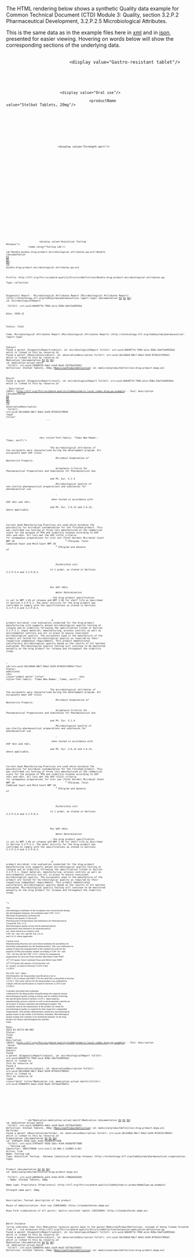 The HTML rendering below shows a synthetic Quality data example for Common Technical Document (CTD) Module 3: Quality, section 3.2.P.2 Pharmaceutical Development, 3.2.P.2.5 Microbiological Attributes.
<html>
<body>
<div class="divBody">
<p>
						This is the same data as in the example files here in <a href="Bundle-bundle-drug-product-microbiological-attributes-pq-ex1.xml.html">xml</a> and in <a href="Bundle-bundle-drug-product-microbiological-attributes-pq-ex1.json.html">json</a>, presented for easier viewing.
						Hovering on words below will show the corresponding sections of the underlying data.
					</p>
</div>
<div class="greyable">
<div class="divBody">
<div style="position:relative" class="summaryUnit">
<div class="debugOffBorder">
<div class="bundleBorder">
<div class="debugOff">
<div class="bundle"><a class="plainLink"><span class="bold" title="Bundle (id: bundle-drug-product-microbiological-attributes-pq-ex1)
Profile: http://hl7.org/fhir/uv/pharm-quality/StructureDefinition/Bundle-drug-product-microbiological-attributes-pq 

<Bundle>
    <!-- Product  Microbiological Attributes -->
    <id value=&quot;bundle-drug-product-microbiological-attributes-pq-ex1&quot;/>
    <meta>
        <profile value=&quot;http://hl7.org/fhir/uv/pharm-quality/StructureDefinition/Bundle-drug-product-microbiological-attributes-pq&quot;/>
    </meta>
    <type value=&quot;collection&quot;/>
    <!-- Diagnostic report doesn't carry much extra value but does collect all the observations -->
    <entry>
        <fullUrl value=&quot;urn:uuid:b664977d-799d-a1ce-928a-5def2a9955bd&quot;/>
        <resource>
            <DiagnosticReport>
                <id value=&quot;microbiologicalReport&quot;/>
                <status value=&quot;final&quot;/>
                <code>
                    <coding>
                        <system value=&quot;http://terminology.hl7.org/CodeSystem/pharmaceutical-report-type&quot;/>
                        <code value=&quot;Microbiological Attributes Report&quot;/>
                        <display value=&quot;Microbiological Attributes Report&quot;/>
                    </coding>
                </code>
                <subject>
                    <reference value=&quot;Medication/medication-actual-batch&quot;/>
                </subject>
                <effectiveDateTime value=&quot;2020-12&quot;/>
                <!-- start of stability test -->
                <result>
                    <reference value=&quot;Observation/observationDescription&quot;/>
                </result>
            </DiagnosticReport>
        </resource>
    </entry>
    <entry>
        <fullUrl value=&quot;urn:uuid:18c2d9e0-08c7-84e2-5e59-8f56321f895d&quot;/>
        <resource>
            <Observation>
                <id value=&quot;observationDescription&quot;/>
                <text>
                    <extension url=&quot;http://nprogram.co.uk/fhir/extension/viewer/showText&quot;>
                        <valueBoolean value=&quot;true&quot;/>
                    </extension>
                    <status value=&quot;additional&quot;/>
                    <div xmlns=&quot;http://www.w3.org/1999/xhtml&quot;>
                        <div style=&quot;font-family: 'Times New Roman', Times, serif;&quot;>
                            <p>
                                <span>The microbiological attributes of the excipients were
                                    characterized during the development program. All excipients
                                    meet USP <1111> </span>
                                <i>
                                    <span>Microbial Examination of
                                        Nonsterile Products:</span>
                                </i>
                                <span/>
                                <i>
                                    <span>Acceptance Criteria for Pharmaceutical
                                        Preparations and Substances for Pharmaceutical
                                    Use</span>
                                </i>
                                <span/>
                                <span>and Ph. Eur. 5.1.4
                                        </span>
                                <i>
                                    <span>Microbiological quality of non-sterile
                                        pharmaceutical preparations and substances for
                                        pharmaceutical use</span>
                                </i>
                                <i>
                                    <span>,</span>
                                </i>
                                <span>
                                    when tested in accordance with USP <61> and
                                    <62>,</span>
                                <span/>
                                <span>and Ph. Eur. 2.6.12 and
                                    2.6.13, where applicable.</span>
                            </p>
                            <p>
                                <span> Current Good Manufacturing Practices are used which minimize
                                    the possibility for microbial contamination for the finished
                                    product. This was confirmed via testing of three lots
                                    manufactured at the commercial scale for the purpose of PPQ and
                                    stability studies according to USP <61> and <62>.
                                    All lots met the USP <1111> criteria for nonaqueous
                                    preparations for oral use (Total Aerobic Microbial Count NMT
                                        10
                                    <sup>3</sup>  CFU/gram, Total Combined Yeast and Mold Count
                                    NMT 10
                                    <sup>2</sup>  CFU/gram and absence of
                                        
                                </span>
                                <i>
                                    <span>Escherichia coli </span>
                                </i>
                                <span>in 1
                                    gram), as stated in Sections 3.2.P.5.4 and 3.2.P.8.3.</span>
                            </p>
                            <p>
                                <span>Per USP <921> </span>
                                <i>
                                    <span>Water
                                    Determination</span>
                                </i>
                                <span>, the drug product specification
                                    is set to NMT 1.0% at release and NMT 2.0% for shelf life as
                                    described in Section 3.2.P.5.1. The water activity for the drug
                                    product was confirmed to comply with the specifications as
                                    stated in Sections 3.2.P.5.4 and 3.2.P.8.3. </span>
                            </p>
                            <p>
                                <span>A product microbial risk evaluation conducted for the drug
                                    product manufacturing site supports annual microbiological
                                    quality testing at release and on stability following the
                                    specification listed in Section 3.2.P.5.1. Input material,
                                    manufacturing, process controls as well as environmental
                                    controls are all in place to ensure consistent microbiological
                                    quality. The excipients used in the manufacture of the product
                                    are tested for microbiological quality as required by their
                                    respective compendial requirements. This product demonstrates
                                    satisfactory microbiological quality based on the results of all
                                    batches evaluated. Microbiological quality testing will continue
                                    to be monitored annually on the drug product for release and
                                    throughout the stability study.</span>
                            </p>
                        </div>
                    </div>
                </text>
                <status value=&quot;final&quot;/>
                <code>
                    <coding>
                        <system value=&quot;http://hl7.org/fhir/uv/pharm-quality/CodeSystem/cs-local-codes-drug-pq-example&quot;/>
                        <code value=&quot;DESC&quot;/>
                        <display value=&quot;Description&quot;/>
                    </coding>
                    <text value=&quot;Description&quot;/>
                </code>
                <subject>
                    <reference value=&quot;Medication/medication-actual-batch&quot;/>
                </subject>
                <effectiveDateTime value=&quot;2023-01-01T12:00:00Z&quot;/>
                <performer>
                    <reference value=&quot;Organization/378fbe5f-5926-3a5c-4c64-5428df877b08&quot;/>
                </performer>
                <valueCodeableConcept>
                    <text value=&quot;Complies&quot;/>
                </valueCodeableConcept>
            </Observation>
        </resource>
    </entry>
    <!-- MedicinalProductDefinition - the main resource in any product scenario -->
    <entry>
        <fullUrl value=&quot;urn:uuid:a0694a7a-aafa-4cbe-8135-c788a9a4d3d5&quot;/>
        <resource>
            <!-- Section 1.1 - DP Identification -->
            <MedicinalProductDefinition>
                <!-- unlinked -->
                <id value=&quot;medicinalproductdefinition-drug-product-dxpq-ex1&quot;/>
                <description value=&quot;Textual description of the product&quot;/>
                <combinedPharmaceuticalDoseForm>
                    <coding>
                        <system value=&quot;http://standardterms.edqm.eu&quot;/>
                        <code value=&quot;10225000&quot;/>
                        <display value=&quot;Gastro-resistant tablet&quot;/>
                    </coding>
                </combinedPharmaceuticalDoseForm>
                <route>
                    <coding>
                        <system value=&quot;http://standardterms.edqm.eu&quot;/>
                        <code value=&quot;20053000&quot;/>
                        <display value=&quot;Oral use&quot;/>
                    </coding>
                </route>
                <name>
                    <productName value=&quot;Stelbat Tablets, 20mg&quot;/>
                    <type>
                        <coding>
                            <system value=&quot;http://hl7.org/fhir/uv/pharm-quality/CodeSystem/cs-productNameType-pq-example&quot;/>
                            <code value=&quot;Proprietary&quot;/>
                            <display value=&quot;Proprietary&quot;/>
                        </coding>
                    </type>
                    <part>
                        <part value=&quot;20mg&quot;/>
                        <type>
                            <coding>
                                <system value=&quot;http://hl7.org/fhir/medicinal-product-name-part-type&quot;/>
                                <code value=&quot;StrengthPart&quot;/>
                                <display value=&quot;Strength part&quot;/>
                            </coding>
                        </type>
                    </part>
                </name>
            </MedicinalProductDefinition>
        </resource>
    </entry>
    <!-- Section 8 - Batch or Lot Information (batch 1 of 3) -->
    <entry>
        <fullUrl value=&quot;urn:uuid:339b69fd-4ab1-a1e9-9ea5-1972ba2f6b51&quot;/>
        <resource>
            <Medication>
                <id value=&quot;medication-actual-batch&quot;/>
                <code>
                    <extension url=&quot;http://hl7.org/fhir/uv/pharm-quality/StructureDefinition/Extension-medication-definition-pq&quot;>
                        <valueReference>
                            <!-- todo consider change this be the MID? -->
                            <reference value=&quot;MedicinalProductDefinition/medicinalproductdefinition-drug-product-dxpq-ex1&quot;/>
                        </valueReference>
                    </extension>
                </code>
            </Medication>
        </resource>
    </entry>
    <entry>
        <fullUrl value=&quot;urn:uuid:378fbe5f-5926-3a5c-4c64-5428df877b08&quot;/>
        <resource>
            <Organization>
                <!--testing lab-->
                <id value=&quot;378fbe5f-5926-3a5c-4c64-5428df877b08&quot;/>
                <identifier>
                    <system value=&quot;urn:oid:2.16.840.1.113883.4.82&quot;/>
                    <value value=&quot;3007270600&quot;/>
                </identifier>
                <active value=&quot;true&quot;/>
                <type>
                    <coding>
                        <system value=&quot;http://terminology.hl7.org/CodeSystem/pharmaceutical-organization-type&quot;/>
                        <code value=&quot;analytical-testing-release&quot;/>
                        <display value=&quot;Analytical Testing - Release&quot;/>
                    </coding>
                </type>
                <name value=&quot;Testing Lab&quot;/>
            </Organization>
        </resource>
    </entry>" id="Bundle-bundle-drug-product-microbiological-attributes-pq-ex1">Bundle</span></a><span class="debugOff"> [documentation <a target="_blank" href="http://hl7.org/fhir/R4/bundle.html#tt-uml">R4</a> <a target="_blank" href="http://hl7.org/fhir/bundle.html#tt-uml">R5</a> <a target="_blank" href="http://build.fhir.org/bundle.html#tt-uml">R6</a>]</span><div class="debugOff">id: bundle-drug-product-microbiological-attributes-pq-ex1</div>
<div class="debugOff"></div>
<div class="debugOff"><span title="
<Bundle>
    <meta>
        <profile value=&quot;http://hl7.org/fhir/uv/pharm-quality/StructureDefinition/Bundle-drug-product-microbiological-attributes-pq&quot;>">Profile: </span><span title="
<Bundle>
    <meta>
        <profile value=&quot;http://hl7.org/fhir/uv/pharm-quality/StructureDefinition/Bundle-drug-product-microbiological-attributes-pq&quot;>">http://hl7.org/fhir/uv/pharm-quality/StructureDefinition/Bundle-drug-product-microbiological-attributes-pq</span></div>
<div><span title="
<Bundle>
    ...
    <type value=&quot;collection&quot;>">Type: </span><span title="
<Bundle>
    ...
    <type value=&quot;collection&quot;>"><span>collection</span></span></div>
</div>
</div>
<div>
<div class="indent summaryUnit comp"><a class="plainLink"><span class="bold" title="DiagnosticReport (id: microbiologicalReport)(fullUrl: urn:uuid:b664977d-799d-a1ce-928a-5def2a9955bd)

<Bundle>
    <entry>
        <resource>
            <DiagnosticReport>
                <id value=&quot;microbiologicalReport&quot;/>
                <status value=&quot;final&quot;/>
                <code>
                    <coding>
                        <system value=&quot;http://terminology.hl7.org/CodeSystem/pharmaceutical-report-type&quot;/>
                        <code value=&quot;Microbiological Attributes Report&quot;/>
                        <display value=&quot;Microbiological Attributes Report&quot;/>
                    </coding>
                </code>
                <subject>
                    <reference value=&quot;Medication/medication-actual-batch&quot;/>
                </subject>
                <effectiveDateTime value=&quot;2020-12&quot;/>
                <!-- start of stability test -->
                <result>
                    <reference value=&quot;Observation/observationDescription&quot;/>
                </result>" id="DiagnosticReport-microbiologicalReport">Diagnostic Report<span class="summaryShowsOff"> - <span title="
<Bundle>
    <entry>
        <resource>
            <DiagnosticReport>
                <code>
                    <coding>
                        <system value=&quot;http://terminology.hl7.org/CodeSystem/pharmaceutical-report-type&quot;/>
                        <code value=&quot;Microbiological Attributes Report&quot;/>
                        <display value=&quot;Microbiological Attributes Report&quot;/>">Microbiological Attributes Report<span class="greyOff"> [Microbiological Attributes Report]</span><span class="greyOff"> (http://terminology.hl7.org/CodeSystem/pharmaceutical-report-type)</span></span></span></span></a><span class="debugOff"> [documentation <a target="_blank" href="http://hl7.org/fhir/R4/diagnosticreport.html#tt-uml">R4</a> <a target="_blank" href="http://hl7.org/fhir/diagnosticreport.html#tt-uml">R5</a> <a target="_blank" href="http://build.fhir.org/diagnosticreport.html#tt-uml">R6</a>]</span><div class="debugOff">id: microbiologicalReport</div>
<div class="debugOff"> fullUrl: urn:uuid:b664977d-799d-a1ce-928a-5def2a9955bd</div>
<div class="summaryHiddenOff"></div>
<div><span title="
<Bundle>
    <entry>
        <resource>
            <DiagnosticReport>
                ...
                <effectiveDateTime value=&quot;2020-12&quot;>">Date: 2020-12</span></div>
<div class="summaryHiddenOff"></div>
<div class="summaryHiddenOff"></div>
<div class="summaryHiddenOff">
<div><span title="
<Bundle>
    <entry>
        <resource>
            <DiagnosticReport>
                ...
                <status value=&quot;final&quot;>">Status: </span><span title="
<Bundle>
    <entry>
        <resource>
            <DiagnosticReport>
                ...
                <status value=&quot;final&quot;>"><span>final</span></span></div>
</div>
<div class="summaryHiddenOff"><span title="
<Bundle>
    <entry>
        <resource>
            <DiagnosticReport>
                ...
                <code>
                    <coding>
                        <system value=&quot;http://terminology.hl7.org/CodeSystem/pharmaceutical-report-type&quot;/>
                        <code value=&quot;Microbiological Attributes Report&quot;/>
                        <display value=&quot;Microbiological Attributes Report&quot;/>
                    </coding>">Code: </span><span title="
<Bundle>
    <entry>
        <resource>
            <DiagnosticReport>
                ...
                <code>
                    <coding>
                        <system value=&quot;http://terminology.hl7.org/CodeSystem/pharmaceutical-report-type&quot;/>
                        <code value=&quot;Microbiological Attributes Report&quot;/>
                        <display value=&quot;Microbiological Attributes Report&quot;/>
                    </coding>"><span title="
<Bundle>
    <entry>
        <resource>
            <DiagnosticReport>
                <code>
                    <coding>
                        <system value=&quot;http://terminology.hl7.org/CodeSystem/pharmaceutical-report-type&quot;/>
                        <code value=&quot;Microbiological Attributes Report&quot;/>
                        <display value=&quot;Microbiological Attributes Report&quot;/>">Microbiological Attributes Report<span class="greyOff"> [Microbiological Attributes Report]</span><span class="greyOff"> (http://terminology.hl7.org/CodeSystem/pharmaceutical-report-type)</span></span></span></div>
<div class="summaryHiddenOff"></div>
<div class="summaryHiddenOff"></div>
<div class="indent compl2"><span title="
<Bundle>
    <entry>
        <resource>
            <DiagnosticReport>
                ...
                <subject>
                    <reference value=&quot;Medication/medication-actual-batch&quot;/>">Subject</span><div class="indent med summaryUnit"><div class="debugOff"><span>Found a parent (DiagnosticReport/subject, id: microbiologicalReport fullUrl: urn:uuid:b664977d-799d-a1ce-928a-5def2a9955bd)<br>which is linked to this by resource.id</span></div><div class="debugOff"><span>Found a parent (Observation/subject, id: observationDescription fullUrl: urn:uuid:18c2d9e0-08c7-84e2-5e59-8f56321f895d)<br>which is linked to this by resource.id</span></div><a class="plainLink"><span class="bold" title="Medication (id: medication-actual-batch)(fullUrl: urn:uuid:339b69fd-4ab1-a1e9-9ea5-1972ba2f6b51)

<Bundle>
    <entry>
        <resource>
            <Medication>
                <id value=&quot;medication-actual-batch&quot;/>
                <code>
                    <extension url=&quot;http://hl7.org/fhir/uv/pharm-quality/StructureDefinition/Extension-medication-definition-pq&quot;>
                        <valueReference>
                            <!-- todo consider change this be the MID? -->
                            <reference value=&quot;MedicinalProductDefinition/medicinalproductdefinition-drug-product-dxpq-ex1&quot;/>
                        </valueReference>
                    </extension>
                </code>" id="Medication-medication-actual-batch">Medication</span></a><span class="debugOff"> [documentation <a target="_blank" href="http://hl7.org/fhir/R4/medication.html#tt-uml">R4</a> <a target="_blank" href="http://hl7.org/fhir/medication.html#tt-uml">R5</a> <a target="_blank" href="http://build.fhir.org/medication.html#tt-uml">R6</a>]</span><div class="debugOff">id: medication-actual-batch</div><div class="debugOff"> fullUrl: urn:uuid:339b69fd-4ab1-a1e9-9ea5-1972ba2f6b51</div><span class="summaryShowsOff"><b></b></span><div><span title="
<Bundle>
    <entry>
        <resource>
            <Medication>
                <code>
                    <extension url=&quot;http://hl7.org/fhir/uv/pharm-quality/StructureDefinition/Extension-medication-definition-pq&quot;>
                        <valueReference>
                            <!-- todo consider change this be the MID? -->
                            <reference value=&quot;MedicinalProductDefinition/medicinalproductdefinition-drug-product-dxpq-ex1&quot;/>
                        </valueReference>">Definition</span>: Stelbat Tablets, 20mg (<a href="#MedicinalProductDefinition-medicinalproductdefinition-drug-product-dxpq-ex1" title="click to see target - id=medicinalproductdefinition-drug-product-dxpq-ex1">MedicinalProductDefinition</a>)<span class="debugOff"> id: medicinalproductdefinition-drug-product-dxpq-ex1</span></div></div>
</div>
<div class="summaryHiddenOff"></div>
<div class="indent compText summaryUnit"><span title="
<Bundle>
    <entry>
        <resource>
            <DiagnosticReport>
                ...
                <result>
                    <reference value=&quot;Observation/observationDescription&quot;/>">Result</span><div class="indent summaryUnit obs"><div class="debugOff"><span>Found a parent (DiagnosticReport/result, id: microbiologicalReport fullUrl: urn:uuid:b664977d-799d-a1ce-928a-5def2a9955bd)<br>which is linked to this by resource.id</span></div><a class="plainLink"><span class="bold" title="Observation (id: observationDescription)(fullUrl: urn:uuid:18c2d9e0-08c7-84e2-5e59-8f56321f895d)

<Bundle>
    <entry>
        <resource>
            <Observation>
                <id value=&quot;observationDescription&quot;/>
                <text>
                    <extension url=&quot;http://nprogram.co.uk/fhir/extension/viewer/showText&quot;>
                        <valueBoolean value=&quot;true&quot;/>
                    </extension>
                    <status value=&quot;additional&quot;/>
                    <div xmlns=&quot;http://www.w3.org/1999/xhtml&quot;>
                        <div style=&quot;font-family: 'Times New Roman', Times, serif;&quot;>
                            <p>
                                <span>The microbiological attributes of the excipients were
                                    characterized during the development program. All excipients
                                    meet USP <1111> </span>
                                <i>
                                    <span>Microbial Examination of
                                        Nonsterile Products:</span>
                                </i>
                                <span/>
                                <i>
                                    <span>Acceptance Criteria for Pharmaceutical
                                        Preparations and Substances for Pharmaceutical
                                    Use</span>
                                </i>
                                <span/>
                                <span>and Ph. Eur. 5.1.4
                                        </span>
                                <i>
                                    <span>Microbiological quality of non-sterile
                                        pharmaceutical preparations and substances for
                                        pharmaceutical use</span>
                                </i>
                                <i>
                                    <span>,</span>
                                </i>
                                <span>
                                    when tested in accordance with USP <61> and
                                    <62>,</span>
                                <span/>
                                <span>and Ph. Eur. 2.6.12 and
                                    2.6.13, where applicable.</span>
                            </p>
                            <p>
                                <span> Current Good Manufacturing Practices are used which minimize
                                    the possibility for microbial contamination for the finished
                                    product. This was confirmed via testing of three lots
                                    manufactured at the commercial scale for the purpose of PPQ and
                                    stability studies according to USP <61> and <62>.
                                    All lots met the USP <1111> criteria for nonaqueous
                                    preparations for oral use (Total Aerobic Microbial Count NMT
                                        10
                                    <sup>3</sup>  CFU/gram, Total Combined Yeast and Mold Count
                                    NMT 10
                                    <sup>2</sup>  CFU/gram and absence of
                                        
                                </span>
                                <i>
                                    <span>Escherichia coli </span>
                                </i>
                                <span>in 1
                                    gram), as stated in Sections 3.2.P.5.4 and 3.2.P.8.3.</span>
                            </p>
                            <p>
                                <span>Per USP <921> </span>
                                <i>
                                    <span>Water
                                    Determination</span>
                                </i>
                                <span>, the drug product specification
                                    is set to NMT 1.0% at release and NMT 2.0% for shelf life as
                                    described in Section 3.2.P.5.1. The water activity for the drug
                                    product was confirmed to comply with the specifications as
                                    stated in Sections 3.2.P.5.4 and 3.2.P.8.3. </span>
                            </p>
                            <p>
                                <span>A product microbial risk evaluation conducted for the drug
                                    product manufacturing site supports annual microbiological
                                    quality testing at release and on stability following the
                                    specification listed in Section 3.2.P.5.1. Input material,
                                    manufacturing, process controls as well as environmental
                                    controls are all in place to ensure consistent microbiological
                                    quality. The excipients used in the manufacture of the product
                                    are tested for microbiological quality as required by their
                                    respective compendial requirements. This product demonstrates
                                    satisfactory microbiological quality based on the results of all
                                    batches evaluated. Microbiological quality testing will continue
                                    to be monitored annually on the drug product for release and
                                    throughout the stability study.</span>
                            </p>
                        </div>
                    </div>
                </text>
                <status value=&quot;final&quot;/>
                <code>
                    <coding>
                        <system value=&quot;http://hl7.org/fhir/uv/pharm-quality/CodeSystem/cs-local-codes-drug-pq-example&quot;/>
                        <code value=&quot;DESC&quot;/>
                        <display value=&quot;Description&quot;/>
                    </coding>
                    <text value=&quot;Description&quot;/>
                </code>
                <subject>
                    <reference value=&quot;Medication/medication-actual-batch&quot;/>
                </subject>
                <effectiveDateTime value=&quot;2023-01-01T12:00:00Z&quot;/>
                <performer>
                    <reference value=&quot;Organization/378fbe5f-5926-3a5c-4c64-5428df877b08&quot;/>
                </performer>
                <valueCodeableConcept>
                    <text value=&quot;Complies&quot;/>
                </valueCodeableConcept>" id="Observation-observationDescription">Observation<span class="summaryShowsOff"> - <span title="
<Bundle>
    <entry>
        <resource>
            <Observation>
                <code>
                    <coding>
                        <system value=&quot;http://hl7.org/fhir/uv/pharm-quality/CodeSystem/cs-local-codes-drug-pq-example&quot;/>
                        <code value=&quot;DESC&quot;/>
                        <display value=&quot;Description&quot;/>">Description<span class="greyOff"> [DESC]</span><span class="greyOff"> (http://hl7.org/fhir/uv/pharm-quality/CodeSystem/cs-local-codes-drug-pq-example)</span></span><span style="white-space:normal;"> - Text: Description</span></span></span></a><span class="debugOff"> [documentation <a target="_blank" href="http://hl7.org/fhir/R4/observation.html#tt-uml">R4</a> <a target="_blank" href="http://hl7.org/fhir/observation.html#tt-uml">R5</a> <a target="_blank" href="http://build.fhir.org/observation.html#tt-uml">R6</a>]</span><div class="debugOff">id: observationDescription</div><div class="debugOff"> fullUrl: urn:uuid:18c2d9e0-08c7-84e2-5e59-8f56321f895d</div><div class="indent obsl2"><span title="
<Bundle>
    <entry>
        <resource>
            <Observation>
                ...
                <text>
                    <extension url=&quot;http://nprogram.co.uk/fhir/extension/viewer/showText&quot;>
                        <valueBoolean value=&quot;true&quot;/>
                    </extension>
                    <status value=&quot;additional&quot;/>
                    <div xmlns=&quot;http://www.w3.org/1999/xhtml&quot;>
                        <div style=&quot;font-family: 'Times New Roman', Times, serif;&quot;>
                            <p>
                                <span>The microbiological attributes of the excipients were
                                    characterized during the development program. All excipients
                                    meet USP <1111> </span>
                                <i>
                                    <span>Microbial Examination of
                                        Nonsterile Products:</span>
                                </i>
                                <span/>
                                <i>
                                    <span>Acceptance Criteria for Pharmaceutical
                                        Preparations and Substances for Pharmaceutical
                                    Use</span>
                                </i>
                                <span/>
                                <span>and Ph. Eur. 5.1.4
                                        </span>
                                <i>
                                    <span>Microbiological quality of non-sterile
                                        pharmaceutical preparations and substances for
                                        pharmaceutical use</span>
                                </i>
                                <i>
                                    <span>,</span>
                                </i>
                                <span>
                                    when tested in accordance with USP <61> and
                                    <62>,</span>
                                <span/>
                                <span>and Ph. Eur. 2.6.12 and
                                    2.6.13, where applicable.</span>
                            </p>
                            <p>
                                <span> Current Good Manufacturing Practices are used which minimize
                                    the possibility for microbial contamination for the finished
                                    product. This was confirmed via testing of three lots
                                    manufactured at the commercial scale for the purpose of PPQ and
                                    stability studies according to USP <61> and <62>.
                                    All lots met the USP <1111> criteria for nonaqueous
                                    preparations for oral use (Total Aerobic Microbial Count NMT
                                        10
                                    <sup>3</sup>  CFU/gram, Total Combined Yeast and Mold Count
                                    NMT 10
                                    <sup>2</sup>  CFU/gram and absence of
                                        
                                </span>
                                <i>
                                    <span>Escherichia coli </span>
                                </i>
                                <span>in 1
                                    gram), as stated in Sections 3.2.P.5.4 and 3.2.P.8.3.</span>
                            </p>
                            <p>
                                <span>Per USP <921> </span>
                                <i>
                                    <span>Water
                                    Determination</span>
                                </i>
                                <span>, the drug product specification
                                    is set to NMT 1.0% at release and NMT 2.0% for shelf life as
                                    described in Section 3.2.P.5.1. The water activity for the drug
                                    product was confirmed to comply with the specifications as
                                    stated in Sections 3.2.P.5.4 and 3.2.P.8.3. </span>
                            </p>
                            <p>
                                <span>A product microbial risk evaluation conducted for the drug
                                    product manufacturing site supports annual microbiological
                                    quality testing at release and on stability following the
                                    specification listed in Section 3.2.P.5.1. Input material,
                                    manufacturing, process controls as well as environmental
                                    controls are all in place to ensure consistent microbiological
                                    quality. The excipients used in the manufacture of the product
                                    are tested for microbiological quality as required by their
                                    respective compendial requirements. This product demonstrates
                                    satisfactory microbiological quality based on the results of all
                                    batches evaluated. Microbiological quality testing will continue
                                    to be monitored annually on the drug product for release and
                                    throughout the stability study.</span>
                            </p>
                        </div>
                    </div>" id="urn:uuid:18c2d9e0-08c7-84e2-5e59-8f56321f895d">Text</span><div><span title="
<Bundle>
    <entry>
        <resource>
            <Observation>
                <text>
                    ...
                    <status value=&quot;additional&quot;>">Status: </span><span title="
<Bundle>
    <entry>
        <resource>
            <Observation>
                <text>
                    ...
                    <status value=&quot;additional&quot;>"><span>additional</span></span></div><div class="indent white" title="
                        <div style=&quot;font-family: 'Times New Roman', Times, serif;&quot;>
                            <p>
                                <span>The microbiological attributes of the excipients were
                                    characterized during the development program. All excipients
                                    meet USP <1111> </span>
                                <i>
                                    <span>Microbial Examination of
                                        Nonsterile Products:</span>
                                </i>
                                <span/>
                                <i>
                                    <span>Acceptance Criteria for Pharmaceutical
                                        Preparations and Substances for Pharmaceutical
                                    Use</span>
                                </i>
                                <span/>
                                <span>and Ph. Eur. 5.1.4
                                        </span>
                                <i>
                                    <span>Microbiological quality of non-sterile
                                        pharmaceutical preparations and substances for
                                        pharmaceutical use</span>
                                </i>
                                <i>
                                    <span>,</span>
                                </i>
                                <span>
                                    when tested in accordance with USP <61> and
                                    <62>,</span>
                                <span/>
                                <span>and Ph. Eur. 2.6.12 and
                                    2.6.13, where applicable.</span>
                            </p>
                            <p>
                                <span> Current Good Manufacturing Practices are used which minimize
                                    the possibility for microbial contamination for the finished
                                    product. This was confirmed via testing of three lots
                                    manufactured at the commercial scale for the purpose of PPQ and
                                    stability studies according to USP <61> and <62>.
                                    All lots met the USP <1111> criteria for nonaqueous
                                    preparations for oral use (Total Aerobic Microbial Count NMT
                                        10
                                    <sup>3</sup>  CFU/gram, Total Combined Yeast and Mold Count
                                    NMT 10
                                    <sup>2</sup>  CFU/gram and absence of
                                        
                                </span>
                                <i>
                                    <span>Escherichia coli </span>
                                </i>
                                <span>in 1
                                    gram), as stated in Sections 3.2.P.5.4 and 3.2.P.8.3.</span>
                            </p>
                            <p>
                                <span>Per USP <921> </span>
                                <i>
                                    <span>Water
                                    Determination</span>
                                </i>
                                <span>, the drug product specification
                                    is set to NMT 1.0% at release and NMT 2.0% for shelf life as
                                    described in Section 3.2.P.5.1. The water activity for the drug
                                    product was confirmed to comply with the specifications as
                                    stated in Sections 3.2.P.5.4 and 3.2.P.8.3. </span>
                            </p>
                            <p>
                                <span>A product microbial risk evaluation conducted for the drug
                                    product manufacturing site supports annual microbiological
                                    quality testing at release and on stability following the
                                    specification listed in Section 3.2.P.5.1. Input material,
                                    manufacturing, process controls as well as environmental
                                    controls are all in place to ensure consistent microbiological
                                    quality. The excipients used in the manufacture of the product
                                    are tested for microbiological quality as required by their
                                    respective compendial requirements. This product demonstrates
                                    satisfactory microbiological quality based on the results of all
                                    batches evaluated. Microbiological quality testing will continue
                                    to be monitored annually on the drug product for release and
                                    throughout the stability study.</span>
                            </p>
                        </div>"><div xmlns="http://www.w3.org/1999/xhtml"><div style="font-family: 'Times New Roman', Times, serif;"><p><span>The microbiological attributes of the excipients were
                                    characterized during the development program. All excipients
                                    meet USP &lt;1111&gt; </span><i><span>Microbial Examination of
                                        Nonsterile Products:</span></i><span/><i><span>Acceptance Criteria for Pharmaceutical
                                        Preparations and Substances for Pharmaceutical
                                    Use</span></i><span/><span>and Ph. Eur. 5.1.4
                                        </span><i><span>Microbiological quality of non-sterile
                                        pharmaceutical preparations and substances for
                                        pharmaceutical use</span></i><i><span>,</span></i><span>
                                    when tested in accordance with USP &lt;61&gt; and
                                    &lt;62&gt;,</span><span/><span>and Ph. Eur. 2.6.12 and
                                    2.6.13, where applicable.</span></p><p><span>Current Good Manufacturing Practices are used which minimize
                                    the possibility for microbial contamination for the finished
                                    product. This was confirmed via testing of three lots
                                    manufactured at the commercial scale for the purpose of PPQ and
                                    stability studies according to USP &lt;61&gt; and &lt;62&gt;.
                                    All lots met the USP &lt;1111&gt; criteria for nonaqueous
                                    preparations for oral use (Total Aerobic Microbial Count NMT
                                        10<sup>3</sup> CFU/gram, Total Combined Yeast and Mold Count
                                    NMT 10<sup>2</sup> CFU/gram and absence of
                                        </span><i><span>Escherichia coli </span></i><span>in 1
                                    gram), as stated in Sections 3.2.P.5.4 and 3.2.P.8.3.</span></p><p><span>Per USP &lt;921&gt; </span><i><span>Water
                                    Determination</span></i><span>, the drug product specification
                                    is set to NMT 1.0% at release and NMT 2.0% for shelf life as
                                    described in Section 3.2.P.5.1. The water activity for the drug
                                    product was confirmed to comply with the specifications as
                                    stated in Sections 3.2.P.5.4 and 3.2.P.8.3. </span></p><p><span>A product microbial risk evaluation conducted for the drug
                                    product manufacturing site supports annual microbiological
                                    quality testing at release and on stability following the
                                    specification listed in Section 3.2.P.5.1. Input material,
                                    manufacturing, process controls as well as environmental
                                    controls are all in place to ensure consistent microbiological
                                    quality. The excipients used in the manufacture of the product
                                    are tested for microbiological quality as required by their
                                    respective compendial requirements. This product demonstrates
                                    satisfactory microbiological quality based on the results of all
                                    batches evaluated. Microbiological quality testing will continue
                                    to be monitored annually on the drug product for release and
                                    throughout the stability study.</span></p></div></div></div></div><div class="summaryHiddenOff"></div><div><span title="
<Bundle>
    <entry>
        <resource>
            <Observation>
                ...
                <effectiveDateTime value=&quot;2023-01-01T12:00:00Z&quot;>">Date: 2023-01-01T12:00:00Z</span></div><div class="summaryHiddenOff"></div><div class="summaryHiddenOff"></div><div class="summaryHiddenOff"><div><span title="
<Bundle>
    <entry>
        <resource>
            <Observation>
                ...
                <status value=&quot;final&quot;>">Status: </span><span title="
<Bundle>
    <entry>
        <resource>
            <Observation>
                ...
                <status value=&quot;final&quot;>"><span>final</span></span></div></div><div class="summaryHiddenOff"><span title="
<Bundle>
    <entry>
        <resource>
            <Observation>
                ...
                <code>
                    <coding>
                        <system value=&quot;http://hl7.org/fhir/uv/pharm-quality/CodeSystem/cs-local-codes-drug-pq-example&quot;/>
                        <code value=&quot;DESC&quot;/>
                        <display value=&quot;Description&quot;/>
                    </coding>
                    <text value=&quot;Description&quot;/>">Code: </span><span title="
<Bundle>
    <entry>
        <resource>
            <Observation>
                ...
                <code>
                    <coding>
                        <system value=&quot;http://hl7.org/fhir/uv/pharm-quality/CodeSystem/cs-local-codes-drug-pq-example&quot;/>
                        <code value=&quot;DESC&quot;/>
                        <display value=&quot;Description&quot;/>
                    </coding>
                    <text value=&quot;Description&quot;/>"><span title="
<Bundle>
    <entry>
        <resource>
            <Observation>
                <code>
                    <coding>
                        <system value=&quot;http://hl7.org/fhir/uv/pharm-quality/CodeSystem/cs-local-codes-drug-pq-example&quot;/>
                        <code value=&quot;DESC&quot;/>
                        <display value=&quot;Description&quot;/>">Description<span class="greyOff"> [DESC]</span><span class="greyOff"> (http://hl7.org/fhir/uv/pharm-quality/CodeSystem/cs-local-codes-drug-pq-example)</span></span><span style="white-space:normal;"> - Text: Description</span></span></div><div class="summaryHiddenOff"></div><div title="
<Bundle>
    <entry>
        <resource>
            <Observation>
                ...
                <valueCodeableConcept>
                    <text value=&quot;Complies&quot;/>">
				Value:
				<span style="white-space:normal;">Complies</span></div><div class="summaryHiddenOff"></div><div class="indent obsl2"><span title="
<Bundle>
    <entry>
        <resource>
            <Observation>
                ...
                <subject>
                    <reference value=&quot;Medication/medication-actual-batch&quot;/>">Subject</span><div class="indent med summaryUnit"><div class="debugOff"><span>Found a parent (DiagnosticReport/subject, id: microbiologicalReport fullUrl: urn:uuid:b664977d-799d-a1ce-928a-5def2a9955bd)<br>which is linked to this by resource.id</span></div><div class="debugOff"><span>Found a parent (Observation/subject, id: observationDescription fullUrl: urn:uuid:18c2d9e0-08c7-84e2-5e59-8f56321f895d)<br>which is linked to this by resource.id</span></div><a class="plainLink"><span class="bold" title="Medication (id: medication-actual-batch)(fullUrl: urn:uuid:339b69fd-4ab1-a1e9-9ea5-1972ba2f6b51)

<Bundle>
    <entry>
        <resource>
            <Medication>
                <id value=&quot;medication-actual-batch&quot;/>
                <code>
                    <extension url=&quot;http://hl7.org/fhir/uv/pharm-quality/StructureDefinition/Extension-medication-definition-pq&quot;>
                        <valueReference>
                            <!-- todo consider change this be the MID? -->
                            <reference value=&quot;MedicinalProductDefinition/medicinalproductdefinition-drug-product-dxpq-ex1&quot;/>
                        </valueReference>
                    </extension>
                </code>" id="Medication-medication-actual-batch">Medication</span></a><span class="debugOff"> [documentation <a target="_blank" href="http://hl7.org/fhir/R4/medication.html#tt-uml">R4</a> <a target="_blank" href="http://hl7.org/fhir/medication.html#tt-uml">R5</a> <a target="_blank" href="http://build.fhir.org/medication.html#tt-uml">R6</a>]</span><div class="debugOff">id: medication-actual-batch</div><div class="debugOff"> fullUrl: urn:uuid:339b69fd-4ab1-a1e9-9ea5-1972ba2f6b51</div><span class="summaryShowsOff"><b></b></span><div><span title="
<Bundle>
    <entry>
        <resource>
            <Medication>
                <code>
                    <extension url=&quot;http://hl7.org/fhir/uv/pharm-quality/StructureDefinition/Extension-medication-definition-pq&quot;>
                        <valueReference>
                            <!-- todo consider change this be the MID? -->
                            <reference value=&quot;MedicinalProductDefinition/medicinalproductdefinition-drug-product-dxpq-ex1&quot;/>
                        </valueReference>">Definition</span>: Stelbat Tablets, 20mg (<a href="#MedicinalProductDefinition-medicinalproductdefinition-drug-product-dxpq-ex1" title="click to see target - id=medicinalproductdefinition-drug-product-dxpq-ex1">MedicinalProductDefinition</a>)<span class="debugOff"> id: medicinalproductdefinition-drug-product-dxpq-ex1</span></div></div></div><div class="summaryHiddenOff"><div class="indent obsl2"><span title="
<Bundle>
    <entry>
        <resource>
            <Observation>
                ...
                <performer>
                    <reference value=&quot;Organization/378fbe5f-5926-3a5c-4c64-5428df877b08&quot;/>">Performer</span><div class="indent org summaryUnit"><div class="debugOff"><span>Found a parent (Observation/performer, id: observationDescription fullUrl: urn:uuid:18c2d9e0-08c7-84e2-5e59-8f56321f895d)<br>which is linked to this by resource.id</span></div><a class="plainLink"><span class="bold" title="Organization (id: 378fbe5f-5926-3a5c-4c64-5428df877b08)(fullUrl: urn:uuid:378fbe5f-5926-3a5c-4c64-5428df877b08)

<Bundle>
    <entry>
        <resource>
            <Organization>
                <!--testing lab-->
                <id value=&quot;378fbe5f-5926-3a5c-4c64-5428df877b08&quot;/>
                <identifier>
                    <system value=&quot;urn:oid:2.16.840.1.113883.4.82&quot;/>
                    <value value=&quot;3007270600&quot;/>
                </identifier>
                <active value=&quot;true&quot;/>
                <type>
                    <coding>
                        <system value=&quot;http://terminology.hl7.org/CodeSystem/pharmaceutical-organization-type&quot;/>
                        <code value=&quot;analytical-testing-release&quot;/>
                        <display value=&quot;Analytical Testing - Release&quot;/>
                    </coding>
                </type>
                <name value=&quot;Testing Lab&quot;/>" id="Organization-378fbe5f-5926-3a5c-4c64-5428df877b08">Organization</span></a><span class="debugOff"> [documentation <a target="_blank" href="http://hl7.org/fhir/R4/organization.html#tt-uml">R4</a> <a target="_blank" href="http://hl7.org/fhir/organization.html#tt-uml">R5</a> <a target="_blank" href="http://build.fhir.org/organization.html#tt-uml">R6</a>]</span><div class="debugOff">id: 378fbe5f-5926-3a5c-4c64-5428df877b08</div><div class="debugOff"> fullUrl: urn:uuid:378fbe5f-5926-3a5c-4c64-5428df877b08</div><span class="summaryShowsOff"> - Testing Lab</span><div class="summaryHiddenOff"><div><span title="
<Bundle>
    <entry>
        <resource>
            <Organization>
                ...
                <identifier>
                    <system value=&quot;urn:oid:2.16.840.1.113883.4.82&quot;/>
                    <value value=&quot;3007270600&quot;/>">Identifier: </span><span title="
<Bundle>
    <entry>
        <resource>
            <Organization>
                ...
                <identifier>
                    <system value=&quot;urn:oid:2.16.840.1.113883.4.82&quot;/>
                    <value value=&quot;3007270600&quot;/>">3007270600<span class="greyOff"> (urn:oid:2.16.840.1.113883.4.82)</span></span></div><div class="debugOff"><span title="
<Bundle>
    <entry>
        <resource>
            <Organization>
                ...
                <active value=&quot;true&quot;>">Active: </span><span title="
<Bundle>
    <entry>
        <resource>
            <Organization>
                ...
                <active value=&quot;true&quot;>"><span>true</span></span></div></div><div class="summaryHiddenOff"><div><span title="
<Bundle>
    <entry>
        <resource>
            <Organization>
                ...
                <name value=&quot;Testing Lab&quot;>">Name: </span><span>Testing Lab</span></div><div><span title="
<Bundle>
    <entry>
        <resource>
            <Organization>
                ...
                <type>
                    <coding>
                        <system value=&quot;http://terminology.hl7.org/CodeSystem/pharmaceutical-organization-type&quot;/>
                        <code value=&quot;analytical-testing-release&quot;/>
                        <display value=&quot;Analytical Testing - Release&quot;/>
                    </coding>">Type: </span><span title="
<Bundle>
    <entry>
        <resource>
            <Organization>
                <type>
                    <coding>
                        <system value=&quot;http://terminology.hl7.org/CodeSystem/pharmaceutical-organization-type&quot;/>
                        <code value=&quot;analytical-testing-release&quot;/>
                        <display value=&quot;Analytical Testing - Release&quot;/>">Analytical Testing - Release<span class="greyOff"> [analytical-testing-release]</span><span class="greyOff"> (http://terminology.hl7.org/CodeSystem/pharmaceutical-organization-type)</span></span></div></div></div></div></div></div>
</div>
</div>
<div class="indent mpd summaryUnit"><a class="plainLink"><span class="bold" title="MedicinalProductDefinition (id: medicinalproductdefinition-drug-product-dxpq-ex1)(fullUrl: urn:uuid:a0694a7a-aafa-4cbe-8135-c788a9a4d3d5)

<Bundle>
    <entry>
        <resource>
            <MedicinalProductDefinition>
                <!-- unlinked -->
                <id value=&quot;medicinalproductdefinition-drug-product-dxpq-ex1&quot;/>
                <description value=&quot;Textual description of the product&quot;/>
                <combinedPharmaceuticalDoseForm>
                    <coding>
                        <system value=&quot;http://standardterms.edqm.eu&quot;/>
                        <code value=&quot;10225000&quot;/>
                        <display value=&quot;Gastro-resistant tablet&quot;/>
                    </coding>
                </combinedPharmaceuticalDoseForm>
                <route>
                    <coding>
                        <system value=&quot;http://standardterms.edqm.eu&quot;/>
                        <code value=&quot;20053000&quot;/>
                        <display value=&quot;Oral use&quot;/>
                    </coding>
                </route>
                <name>
                    <productName value=&quot;Stelbat Tablets, 20mg&quot;/>
                    <type>
                        <coding>
                            <system value=&quot;http://hl7.org/fhir/uv/pharm-quality/CodeSystem/cs-productNameType-pq-example&quot;/>
                            <code value=&quot;Proprietary&quot;/>
                            <display value=&quot;Proprietary&quot;/>
                        </coding>
                    </type>
                    <part>
                        <part value=&quot;20mg&quot;/>
                        <type>
                            <coding>
                                <system value=&quot;http://hl7.org/fhir/medicinal-product-name-part-type&quot;/>
                                <code value=&quot;StrengthPart&quot;/>
                                <display value=&quot;Strength part&quot;/>
                            </coding>
                        </type>
                    </part>
                </name>" id="MedicinalProductDefinition-medicinalproductdefinition-drug-product-dxpq-ex1">Product</span></a><span class="summaryHiddenOff"><span class="debugOff"> [documentation <a target="_blank" href="http://hl7.org/fhir/R4/medicinalproductdefinition.html#tt-uml">R4</a> <a target="_blank" href="http://hl7.org/fhir/medicinalproductdefinition.html#tt-uml">R5</a> <a target="_blank" href="http://build.fhir.org/medicinalproductdefinition.html#tt-uml">R6</a>]</span><div class="debugOff">id: medicinalproductdefinition-drug-product-dxpq-ex1</div>
<div class="debugOff"> fullUrl: urn:uuid:a0694a7a-aafa-4cbe-8135-c788a9a4d3d5</div></span><div class="summaryHiddenOff"></div><span class="summaryShowsOff"><b> - </b></span><span title="
<Bundle>
    <entry>
        <resource>
            <MedicinalProductDefinition>
                ...
                <name>
                    <productName value=&quot;Stelbat Tablets, 20mg&quot;/>
                    <type>
                        <coding>
                            <system value=&quot;http://hl7.org/fhir/uv/pharm-quality/CodeSystem/cs-productNameType-pq-example&quot;/>
                            <code value=&quot;Proprietary&quot;/>
                            <display value=&quot;Proprietary&quot;/>
                        </coding>
                    </type>
                    <part>
                        <part value=&quot;20mg&quot;/>
                        <type>
                            <coding>
                                <system value=&quot;http://hl7.org/fhir/medicinal-product-name-part-type&quot;/>
                                <code value=&quot;StrengthPart&quot;/>
                                <display value=&quot;Strength part&quot;/>
                            </coding>
                        </type>
                    </part>" class="bold"><span class="summaryHiddenOff">Name: </span><span>Stelbat Tablets, 20mg</span></span><div class="summaryHiddenOff">
<div><span title="
<Bundle>
    <entry>
        <resource>
            <MedicinalProductDefinition>
                <name>
                    ...
                    <type>
                        <coding>
                            <system value=&quot;http://hl7.org/fhir/uv/pharm-quality/CodeSystem/cs-productNameType-pq-example&quot;/>
                            <code value=&quot;Proprietary&quot;/>
                            <display value=&quot;Proprietary&quot;/>
                        </coding>">Name type: </span><span title="
<Bundle>
    <entry>
        <resource>
            <MedicinalProductDefinition>
                <name>
                    <type>
                        <coding>
                            <system value=&quot;http://hl7.org/fhir/uv/pharm-quality/CodeSystem/cs-productNameType-pq-example&quot;/>
                            <code value=&quot;Proprietary&quot;/>
                            <display value=&quot;Proprietary&quot;/>">Proprietary<span class="greyOff"> [Proprietary]</span><span class="greyOff"> (http://hl7.org/fhir/uv/pharm-quality/CodeSystem/cs-productNameType-pq-example)</span></span></div>
<div title="
<Bundle>
    <entry>
        <resource>
            <MedicinalProductDefinition>
                <name>
                    ...
                    <part>
                        <part value=&quot;20mg&quot;/>
                        <type>
                            <coding>
                                <system value=&quot;http://hl7.org/fhir/medicinal-product-name-part-type&quot;/>
                                <code value=&quot;StrengthPart&quot;/>
                                <display value=&quot;Strength part&quot;/>
                            </coding>
                        </type>"><span>Strength name part: </span><span>20mg</span></div>
</div>
<div class="summaryHiddenOff">
<div><span title="
<Bundle>
    <entry>
        <resource>
            <MedicinalProductDefinition>
                ...
                <description value=&quot;Textual description of the product&quot;>">Description: </span><span title="
<Bundle>
    <entry>
        <resource>
            <MedicinalProductDefinition>
                ...
                <description value=&quot;Textual description of the product&quot;>">Textual description of the product</span></div>
<div><span title="
<Bundle>
    <entry>
        <resource>
            <MedicinalProductDefinition>
                ...
                <route>
                    <coding>
                        <system value=&quot;http://standardterms.edqm.eu&quot;/>
                        <code value=&quot;20053000&quot;/>
                        <display value=&quot;Oral use&quot;/>
                    </coding>">Route of Administration: </span><span title="
<Bundle>
    <entry>
        <resource>
            <MedicinalProductDefinition>
                <route>
                    <coding>
                        <system value=&quot;http://standardterms.edqm.eu&quot;/>
                        <code value=&quot;20053000&quot;/>
                        <display value=&quot;Oral use&quot;/>">Oral use<span class="greyOff"> [20053000]</span><span class="greyOff"> (http://standardterms.edqm.eu)</span></span></div>
<div><span title="
<Bundle>
    <entry>
        <resource>
            <MedicinalProductDefinition>
                ...
                <combinedPharmaceuticalDoseForm>
                    <coding>
                        <system value=&quot;http://standardterms.edqm.eu&quot;/>
                        <code value=&quot;10225000&quot;/>
                        <display value=&quot;Gastro-resistant tablet&quot;/>
                    </coding>">Dose Form (combination of all parts): </span><span title="
<Bundle>
    <entry>
        <resource>
            <MedicinalProductDefinition>
                <combinedPharmaceuticalDoseForm>
                    <coding>
                        <system value=&quot;http://standardterms.edqm.eu&quot;/>
                        <code value=&quot;10225000&quot;/>
                        <display value=&quot;Gastro-resistant tablet&quot;/>">Gastro-resistant tablet<span class="greyOff"> [10225000]</span><span class="greyOff"> (http://standardterms.edqm.eu)</span></span></div>
</div>
<div class="summaryHiddenOff"></div>
<div class="summaryHiddenOff"></div>
<div class="indent mpdl2 summaryUnit"><span title="Medication resource extension linking back to MedicinalProductDefinition: http://hl7.org/fhir/uv/pharm-quality/StructureDefinition/Extension-medication-definition-pq">Batch Instance</span><div class="indent med summaryUnit"><sup class="rotate-left" title="arrow indicates that this Medication resource points back to the parent MedicinalProductDefinition, instead of being linked forwards from it - via extension http://hl7.org/fhir/uv/pharm-quality/StructureDefinition/Extension-medication-definition-pq">↸</sup><span class="debugOff">arrow indicates that this Medication resource points back to the parent MedicinalProductDefinition, instead of being linked forwards from it - via extension http://hl7.org/fhir/uv/pharm-quality/StructureDefinition/Extension-medication-definition-pq<br></span><div class="debugOff"><span>Found a parent (DiagnosticReport/subject, id: microbiologicalReport fullUrl: urn:uuid:b664977d-799d-a1ce-928a-5def2a9955bd)<br>which is linked to this by resource.id</span></div><div class="debugOff"><span>Found a parent (Observation/subject, id: observationDescription fullUrl: urn:uuid:18c2d9e0-08c7-84e2-5e59-8f56321f895d)<br>which is linked to this by resource.id</span></div><a class="plainLink"><span class="bold" title="Medication (id: medication-actual-batch)(fullUrl: urn:uuid:339b69fd-4ab1-a1e9-9ea5-1972ba2f6b51)

<Bundle>
    <entry>
        <resource>
            <Medication>
                <id value=&quot;medication-actual-batch&quot;/>
                <code>
                    <extension url=&quot;http://hl7.org/fhir/uv/pharm-quality/StructureDefinition/Extension-medication-definition-pq&quot;>
                        <valueReference>
                            <!-- todo consider change this be the MID? -->
                            <reference value=&quot;MedicinalProductDefinition/medicinalproductdefinition-drug-product-dxpq-ex1&quot;/>
                        </valueReference>
                    </extension>
                </code>" id="Medication-medication-actual-batch">Medication</span></a><span class="debugOff"> [documentation <a target="_blank" href="http://hl7.org/fhir/R4/medication.html#tt-uml">R4</a> <a target="_blank" href="http://hl7.org/fhir/medication.html#tt-uml">R5</a> <a target="_blank" href="http://build.fhir.org/medication.html#tt-uml">R6</a>]</span><div class="debugOff">id: medication-actual-batch</div><div class="debugOff"> fullUrl: urn:uuid:339b69fd-4ab1-a1e9-9ea5-1972ba2f6b51</div><span class="summaryShowsOff"><b></b></span><div><span title="
<Bundle>
    <entry>
        <resource>
            <Medication>
                <code>
                    <extension url=&quot;http://hl7.org/fhir/uv/pharm-quality/StructureDefinition/Extension-medication-definition-pq&quot;>
                        <valueReference>
                            <!-- todo consider change this be the MID? -->
                            <reference value=&quot;MedicinalProductDefinition/medicinalproductdefinition-drug-product-dxpq-ex1&quot;/>
                        </valueReference>">Definition</span>: Stelbat Tablets, 20mg (<a href="#MedicinalProductDefinition-medicinalproductdefinition-drug-product-dxpq-ex1" title="click to see target - id=medicinalproductdefinition-drug-product-dxpq-ex1">MedicinalProductDefinition</a>)<span class="debugOff"> id: medicinalproductdefinition-drug-product-dxpq-ex1</span></div></div>
</div>
<div></div>
</div>
</div>
</div>
</div>
</div>
<div class="debugOff"></div>
</div>
</div>
</body>
<style>

@media all {

    /* Rik - consolas works better if text has to align but doesn't look so good.
       text size adjust gives better scaling on mobile devices, and also overrides default behaviour where
       only "full with" text gets scaled (so some divs do, and others dont) 150% looks ok on iPad Safari, but too big on iPad Chrome */
    .divBody { font:10pt 'Verdana'; margin-right:1.5em; margin-top:0.5em; -webkit-text-size-adjust:150%; }

    .indent {
        margin-left:1em; 	/* controls line to line indent */
        text-indent:-1em; 	/* moves text back to right, so that other parts of the div are still at the left */
        margin-right:1em;
        text-indent:0em;
        margin-right:0em;
        margin-top:0.2em;
        margin-bottom:-0.1em;
        padding-bottom:0.1em; /* at bottom of text */
        background-Color:#E6E0E1;
        border:2px solid white;
	    transform:translate(-2px, -2px);
	    border-radius: 5px;
	    visibility:visible; /* this is so that the outer border doesn't hide these */
    }
    .indent-right {
        margin-right:0.7em;
    }
    .indent-no-border {
        margin-left:1em; 	/* controls line to line indent */
        text-indent:-1em; 	/* moves text back to right, so that other parts of the div are still at the left */
        margin-right:1em;
        text-indent:0em;
        margin-right:0em;
        margin-top:0.2em;
        margin-bottom:-0.1em;
        padding-bottom:0.1em; /* at bottom of text */
	    transform:translate(-2px, -2px);
		visibility:visible;
    }
	.bundle { background-Color: #e0dede }
    .bundleBorder {
        border:2px solid #cfcfcf;
	    border-radius: 5px;
	    margin: -1px;
        background-Color: #e0dede;
    }
    .visible { visibility:visible }

    .modifierExtension { font-weight:bold; color:red; }

    .white { background-Color:white }

    .pat { background-Color:#ffe699 }
    .patl2 { background-Color:#fae8b1 }
    .patl3 { background-Color:#fff1c7 }
    .patl4 { background-Color:#fff4d4 }
    
    .body { background-Color:#e3cd8a }
    .bodyl2 { background-Color:#e0cf99 }

    .comp { background-Color:#F5DEB3 }
    .compl2 { background-Color:#f5e4c4 }
    .compl3 { background-Color:#f5e8d0 }
    .compText { background-Color:#f5e8d0 }

    .mpd { background-Color:#ffe699 }
    .mpdl2 { background-Color:#fcebb6 }
    .mpdl3 { background-Color:#fcf0ca }
    .mpdl4 { background-Color:#fff6d9 }
    .mpdl5 { background-Color:#fffaeb }

    .task { background-Color:#fcb568 }
    .task2 { background-Color:#ffd8ad }
    .task3 { background-Color:#ffdfbd }

    .proc { background-Color:#fcb568 }
    .procl2 { background-Color:#ffd8ad }
    .procl3 { background-Color:#ffdfbd }

    .prov { background-Color:#b4b4b4 }

    .cui { background-Color:#d9d2e9 }
    .cuidetails { background-Color:#e6e1f0 }
    .cuidetails2 { background-Color:#ebe9f0 }

    .sbd,.hcs { background-Color:#affad5 }
    .sbddetails,.hcsl2 { background-Color:#c7fce2 }
    .sbddetails2,.hcsl3 { background-Color:#d4fae8 }
    .sbddetails3 { background-Color:#e3fcf0 }

    .apd { background-Color:#d5a6bd; word-wrap:break-all; }
    .apdl2 { background-Color:#e3c5d4; }
    .apdl3 { background-Color:#edd1df; }

    .allergy { background-Color:#d5a6bd; }
    .allergyl2 { background-Color:#d6bcc9; }
    .allergyl3 { background-Color:#d9cad1; }
    .allergyl4 { background-Color:#d9d4d6; }

    .adverseEvent { background-Color:#d6bcc9; }
    .adverseEventl2 { background-Color:#d9cad1; }
    .adverseEventl3 { background-Color:#d9d4d6; }

    .ppd { background-Color:#b6d7a8; width:70%; }
    .ppdl2, .ppdpackage { background-Color:#c2deb6 }
    .ppdl3, .ppdpackageitem { background-Color:#daf0d1 }
    .ppdl4  { background-Color:#e4f2df }

    .obs { background-Color:#b6d7a8; width:75%; }
    .obsl2 { background-Color:#c2deb6 }
    .obsl3 { background-Color:#d4ebca }

    .obsDef { background-Color:#93ad87; width:75%; }
    .obsDefl2 { background-Color:#a8c79b; }
    .obsDefl3 { background-Color:#b6d7a8; }

    .enc { background-Color:#d8f7a3 }
    .encl2 { background-Color: #e1fcb3 }
    .encl3 { background-Color:#e7ffbd }

    .prr { background-Color:#bfbfbf }
    .prrl2 { background-Color:#cfcfcf }
    
    .orgdark { background-Color:#bfbfbf }
    .file { background-Color:#bfbfbf }

    .pra { background-Color:#cfcfcf }
    .org { background-Color:#cfcfcf }
    .act { background-Color:#cfcfcf }
    .plan { background-Color:#cfcfcf }

    .imm { background-Color:#83bdd6 }
    .imml2 { background-Color: #afcedb }
    .imml3 { background-Color: #bde1f0 }

    .org2,.act2,.pral2,.planl2 { background-Color:#dfdfdf }
    .loc { background-Color:#dfdfdf }
    .org3,.act3,.planl3 { background-Color:#ededed }
	.org4,.act4,.planl4 { background-Color:#f2f2f2 }
	.org5 { background-Color:#f7f7f7 }

    .man {  background-Color:#a4c1f4 }
    .manl2 { background-Color:#c2d7fc }
    .manl3 { background-Color:#d9e7ff }
    .manl4 { background-Color:#e8f1ff }
    .manl5 { background-Color:#f5f9ff }

    .med {  background-Color:#a4c1f4 }
    .medl2 { background-Color:#b8cef5 }
    .medl3 { background-Color:#cedcf5 }
    .medl4 { background-Color:#dfe7f7 }

    .ing { background-Color:#f4cccc }
    .ingsub { background-Color:#f7d7d7 }
    .ingsubstr { background-Color:#fce3e3 }
    .ingrefsub { background-Color:#ffeded }

    .subd { background-Color:#b4a7d6 }
    .regauth { background-Color:#82e0dc }
    .regauthl2 { background-Color:#98ebe7 }
    .regauthcase { background-Color:#98ebe7 }
    .regauthcaseapp { background-Color:#aaf2ef }

    .medreq { background-Color:#82e0dc }
    .medreql2 { background-Color:#98ebe7 }

    .medstat { background-Color:#82e0dc }
    .medstatl2 { background-Color:#c2fffc }
    .medstatl3 { background-Color:#d4fffd }
    .medstatl4 { background-Color:#e8fcfc }
    .medstatl5 { background-Color:#f2fcfc }

    .serviceReq { background-Color:#c2fffc }
    .serviceReql2 { background-Color:#d4fffd }
    .serviceReql3 { background-Color:#e8fcfc }
    .serviceReql4 { background-Color:#f2fcfc }

    .supplyDel { background-Color:#5dded8 }
    .supplyDell2 { background-Color:#93ede9 }

	.cond { background-Color:#f4cccc }
    .condl2 { background-Color:#f5dcdc }
    .condl3 { background-Color:#f5e6e6 }

    .devd { background-Color:#b7b7b7 }
    .devdl2 { background-Color:#cfcfcf }
    .devdl3  { background-Color:#e3e3e3 }

    .flag { background-Color:#fffd8f }
    .flagl2 { background-Color:#fffda1 }
    .flagl3 { background-Color:#fcfbb6 }

    .consent { background-Color:#ffb68f }
    .consentl2 { background-Color:#fcc7ac }
    .consentl3 { background-Color: #ffd3bd }
    .consentl4 { background-Color: #ffe0d1 }

	.openButton { width: 12px;
					position: absolute;
        			top: 0px;
       				right: 2px;
       				color:white;
       				visibility:hidden }

 	div:has(div.summaryHidden) > span.openButton { visibility:visible }

	.noUnderline { text-decoration: none; color: inherit; }
	.noUnderline:hover { text-decoration: underline; color: revert; }

    .grey { color:dimgray  }
    .greyOff { color:dimgray; display:none  }
    .debug { color:#990000  }
    .debugOff { display:none }
    .debugBorder { visibility:visible }
    .debugOffBorder { visibility:hidden }

    .summaryHiddenOff { }
    .summaryHidden { display:none }
    .summaryShowsOff { display:none }
    .summaryShows { }

    .remove,.imageRemove,.commentRemove,.provenanceRemove,.taskRemove,.htmlTableRemove { }
    .removeOff,.imageRemoveOff,.commentRemoveOff,.provenanceRemoveOff,.taskRemoveOff,.htmlTableRemoveOff { display:none }

    .resetDebug { visibility:visible; }

	.controls { position: sticky;
				top:8px;
				float:right;
				clear:right;
				width:290px;
				overflow: hidden;
				height:18px;
				border: solid 1px grey;
				border-radius: 5px;
				margin-right: 23px;
				z-index:99;
				background-Color:#ffe699;
				font:10pt 'Verdana';
	}

	.image { position: sticky;
				top:8px;
				float:right;
				clear:right;
				border: solid 1px grey;
				border-radius: 5px;
				padding: 2px;
				z-index:99;
				margin-right: 23px;
				background-color:white;
				font:10pt 'Verdana';
	}

	.comment { position: sticky;
				top:8px;
				width:297.5px;
				border-radius: 5px;
				float:right;
				clear:right;
				border: solid 1px grey;
				z-index:99;
				margin-right: 23px;
				padding-left: 8px;
				background-color:white;
				font:10pt 'Verdana';
	}
	.instanceComment { text-decoration-line: underline;
					   text-decoration-style: dotted;
					   text-decoration-color: red; cursor: help; }

	.narrativeLink { text-decoration-line: underline;
					   text-decoration-style: dotted;
					   text-decoration-color: green; }
					   
    .bold { font-weight:bold; }
    .italic { font-style:italic; }

	.hand { cursor: pointer; }
    .button { text-decoration:underline; cursor: pointer; color:gray; }
    .buttonLabel { color:gray; }
    .buttonNoUnderline { cursor: pointer; color:gray; }
    .buttonNoUnderlineHidden { cursor: pointer; color:#ffe699; }
    .buttonNoUnderlineHidden:hover { color:gray; }

	sup { cursor: default; }
	.rotate-left { transform: rotate(-90deg) }

	.plainLink  { text-decoration: none; color: inherit; }
	.plainLink:visited { text-decoration: none; color: inherit; }

	.greyScale { -moz-filter:grayscale(100%);webkit-filter:grayscale(100%);filter:gray;filter:grayscale(100%) }
	
    .json-key { color:#000096 }
    .json-string { color:#994328 }
    .json-number { color:blue }
    .json-boolean { color:red }
    .json-null { color:green }
	
	th { background-color: #81BEF7; }
	td { padding: 3px; font:10pt 'Verdana'; }
	th { padding: 3px; font:10pt 'Verdana'; } /* seems to need setting explicitly, on site */

	.raised-border-td {
	  position: relative;
	}
	.raised-border-td::before {
	  content: "";
	  position: absolute;
	  top: -1px; /* Raise the border by 1px */
	  left: 0;
	  width: 100%;
	  border-top: 1px solid #000; /* 1px solid black border on the top */
	}
	
	table.rounded-corners {
	 	/* Change these properties */
	 	--border: 1px solid black;
	 	border-radius: 5px;
		font:10pt 'Verdana';
	
	 	/* Don't change these properties */
	 	border-spacing: 0;
	 	border-collapse: separate;
	 	border: var(--border);
	 	overflow: hidden;
	}
	table.white { background-color:white; }
	
	/* Apply a border to the right of all but the last column */
	table.rounded-corners th:not(:last-child),
	table.rounded-corners td:not(:last-child) {
	 border-right: var(--border);
	}
	
	/* Apply a border to the bottom of all but the last row */
	table.rounded-corners>thead>tr:not(:last-child)>th,
	table.rounded-corners>thead>tr:not(:last-child)>td,
	table.rounded-corners>tbody>tr:not(:last-child)>th,
	table.rounded-corners>tbody>tr:not(:last-child)>td,
	table.rounded-corners>tfoot>tr:not(:last-child)>th,
	table.rounded-corners>tfoot>tr:not(:last-child)>td,
	table.rounded-corners>tr:not(:last-child)>td,
	table.rounded-corners>tr:not(:last-child)>th,
	table.rounded-corners>thead:not(:last-child),
	table.rounded-corners>tbody:not(:last-child),
	table.rounded-corners>tfoot:not(:last-child) {
	 border-bottom: var(--border);
	}
	td.centred { text-align:center; }
}
	</style><!--
		Status information:
		First resource in bundle:DiagnosticReport
		Single resource bundle:false
		Single resource bundle Not Patient Or Bundle:false
		Single resource Not Patient:false
		Patient document:false
		General Bundle:false
		Not patient related:true
		=>Patient Centric Mode:false
		SubstanceDef Centric Mode:false
		Assumed profile:-->
</html>
